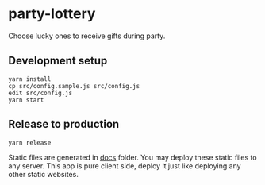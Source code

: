 # party-lottery

Choose lucky ones to receive gifts during party.


## Development setup

```
yarn install
cp src/config.sample.js src/config.js
edit src/config.js
yarn start
```


## Release to production

```
yarn release
```

Static files are generated in [docs](./docs) folder.
You may deploy these static files to any server.
This app is pure client side, deploy it just like deploying any other static websites.
